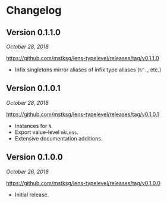 Changelog
=========

Version 0.1.1.0
---------------

*October 28, 2018*

<https://github.com/mstksg/lens-typelevel/releases/tag/v0.1.1.0>

*   Infix singletons mirror aliases of infix type aliases (`%^.`, etc.)

Version 0.1.0.1
---------------

*October 28, 2018*

<https://github.com/mstksg/lens-typelevel/releases/tag/v0.1.0.1>

*   Instances for `N`.
*   Export value-level `mkLens`.
*   Extensive documentation additions.

Version 0.1.0.0
---------------

*October 26, 2018*

<https://github.com/mstksg/lens-typelevel/releases/tag/v0.1.0.0>

*   Initial release.

